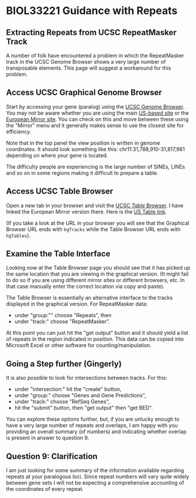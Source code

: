 # BIOL33221 Guidance with Repeats

## Extracting Repeats from UCSC RepeatMasker Track
A number of folk have encountered a problem in which the RepeatMasker track in the UCSC Genome Browser shows a very large number of transposable elements. This page will suggest a workaround for this problem.

## Access UCSC Graphical Genome Browser
Start by accessing your gene (paralog) using the [UCSC Genome Browser](http://genome-euro.ucsc.edu/cgi-bin/hgTracks). You may not be aware whether you are using the main [US-based site](https://genome.ucsc.edu/cgi-bin/hgTracks) or the [European Mirror site](http://genome-euro.ucsc.edu/cgi-bin/hgTracks). You can check on this and move between these using the "Mirror" menu and it generally makes sense to use the closest site for efficiency.

Note that in the top panel the view position is written in genome coordinates. It should look something like this:
chr11:31,788,910-31,817,961
depending on where your gene is located.

The difficulty people are experiencing is the large number of SINEs, LINEs and so on in some regions making it difficult to prepare a table.

## Access UCSC Table Browser
Open a new tab in your browser and visit the [UCSC *Table* Browser](http://genome-euro.ucsc.edu/cgi-bin/hgTables). I have linked the European Mirror version there. Here is the [US Table link](https://genome.ucsc.edu/cgi-bin/hgTables).

(If you take a look at the URL in your browser you will see that the Graphical Browser URL ends with ```hgTracks``` while the Table Browser URL ends with ```hgTables```).

## Examine the Table Interface
Looking now at the Table Browser page you should see that it has picked up the same location that you are viewing in the graphical version. (It might fail to do so if you are using different mirror sites or different browsers, etc. In that case manually enter the correct location via copy and paste).

The Table Browser is essentially an alternative interface to the tracks displayed in the graphical version. For RepeatMasker data:

* under "group:"" choose "Repeats", then
* under "track:" choose "RepeatMasker".

At this point you can just hit the "get output" button and it should yield a list of repeats in the region indicated in position. This data can be copied into Microsoft Excel or other software for counting/manipulation.

## Going a Step further (Gingerly)
It is also possible to look for intersections between tracks. For this:

* under "intersection:" hit the "create" button,
* under "group:" choose "Genes and Gene Predictions",
* under "track:" choose "RefSeq Genes",
* hit the "submit" button, then "get output" then "get BED".

You can explore these options further, *but*, if you are unlucky enough to have a very large number of repeats and overlaps, I am happy with you providing an overall summary (of numbers) and indicating whether overlap is present in answer to question 9.

## Question 9: Clarification
I am just looking for some summary of the information available regarding repeats at your paralogous loci. Since repeat numbers will vary quite widely between gene sets I will not be expecting a comprehensive accounting of the coordinates of every repeat.
